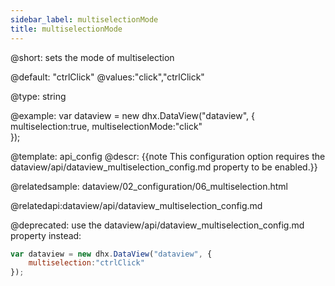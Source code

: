 ```yaml
---
sidebar_label: multiselectionMode
title: multiselectionMode
---          
```


@short: 
sets the mode of multiselection


@default:
"ctrlClick"
@values:"click","ctrlClick"

@type: string

@example: 
var dataview = new dhx.DataView("dataview", {
	multiselection:true,
	multiselectionMode:"click"   
});


@template:	api_config
@descr: 
{{note This configuration option requires the dataview/api/dataview_multiselection_config.md property to be enabled.}}

@relatedsample:
dataview/02_configuration/06_multiselection.html

@relatedapi:dataview/api/dataview_multiselection_config.md

@deprecated: use the dataview/api/dataview_multiselection_config.md property instead:

~~~js
var dataview = new dhx.DataView("dataview", {
	multiselection:"ctrlClick"  
});
~~~